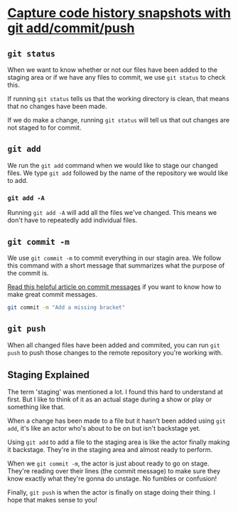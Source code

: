 # [Capture code history snapshots with git add/commit/push](https://egghead.io/lessons/misc-practical-git-capture-code-history-snapshots-with-git-add-commit-push)

## `git status`

When we want to know whether or not our files have been added to the staging area or if we have any files to commit, we use `git status` to check this.

If running `git status` tells us that the working directory is clean, that means that no changes have been made.

If we do make a change, running `git status` will tell us that out changes are not staged to for commit.

## `git add`

We run the `git add` command when we would like to stage our changed files. We type `git add` followed by the name of the repository we would like to add.

### `git add -A`

Running `git add -A` will add all the files we've changed. This means we don't have to repeatedly add individual files.

## `git commit -m`

We use `git commit -m` to commit everything in our stagin area. We follow this command with a short message that summarizes what the purpose of the commit is. 

[Read this helpful article on commit messages](https://dev.to/yvonnickfrin/a-guide-on-commit-messages-d8n) if you want to know how to make great commit messages.

```bash
git commit -m "Add a missing bracket"
```

## `git push`

When all changed files have been added and commited, you can run `git push` to push those changes to the remote repository you're working with.

## Staging Explained

The term 'staging' was mentioned a lot. I found this hard to understand at first. But I like to think of it as an actual stage during a show or play or something like that.

When a change has been made to a file but it hasn't been added using `git add`, it's like an actor who's about to be on but isn't backstage yet.

Using `git add` to add a file to the staging area is like the actor finally making it backstage. They're in the staging area and almost ready to perform.

When we `git commit -m`, the actor is just about ready to go on stage. They're reading over their lines (the commit message) to make sure they know exactly what they're gonna do unstage. No fumbles or confusion!

Finally, `git push` is when the actor is finally on stage doing their thing. I hope that makes sense to you!
